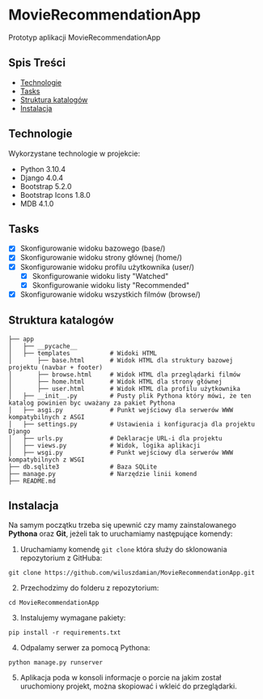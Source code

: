 # MovieRecommendationApp
Prototyp aplikacji MovieRecommendationApp

## Spis Treści
* [Technologie](#technologie)
* [Tasks](#tasks)
* [Struktura katalogów](#struktura-katalogów)
* [Instalacja](#instalacja)

## Technologie
Wykorzystane technologie w projekcie:
- Python 3.10.4
- Django 4.0.4
- Bootstrap 5.2.0
- Bootstrap Icons 1.8.0
- MDB 4.1.0

## Tasks
- [x] Skonfigurowanie widoku bazowego (base/)
- [x] Skonfigurowanie widoku strony głównej (home/)
- [x] Skonfigurowanie widoku profilu użytkownika (user/)
    - [x] Skonfigurowanie widoku listy "Watched"
    - [x] Skonfigurowanie widoku listy "Recommended"
- [x] Skonfigurowanie widoku wszystkich filmów (browse/)

## Struktura katalogów
```
├── app                     
│   ├── __pycache__         
│   ├── templates           # Widoki HTML
│       ├── base.html       # Widok HTML dla struktury bazowej projektu (navbar + footer)
│       ├── browse.html     # Widok HTML dla przeglądarki filmów
│       ├── home.html       # Widok HTML dla strony głównej
│       ├── user.html       # Widok HTML dla profilu użytkownika
│   ├── __init__.py         # Pusty plik Pythona który mówi, że ten katalog powinien byc uważany za pakiet Pythona
│   ├── asgi.py             # Punkt wejściowy dla serwerów WWW kompatybilnych z ASGI
│   ├── settings.py         # Ustawienia i konfiguracja dla projektu Django
│   ├── urls.py             # Deklaracje URL-i dla projektu
│   ├── views.py            # Widok, logika aplikacji
│   ├── wsgi.py             # Punkt wejściowy dla serwerów WWW kompatybilnych z WSGI
├── db.sqlite3              # Baza SQLite
├── manage.py               # Narzędzie linii komend
├── README.md               
```

## Instalacja 
Na samym początku trzeba się upewnić czy mamy zainstalowanego **Pythona** oraz **Git**, jeżeli tak to uruchamiamy następujące komendy: 

1. Uruchamiamy komendę `git clone` która służy do sklonowania repozytorium z GitHuba:
```
git clone https://github.com/wiluszdamian/MovieRecommendationApp.git
```

2. Przechodzimy do folderu z repozytorium:
```
cd MovieRecommendationApp
```

3. Instalujemy wymagane pakiety:
```
pip install -r requirements.txt
```

4. Odpalamy serwer za pomocą Pythona:
```
python manage.py runserver
```
5. Aplikacja poda w konsoli informacje o porcie na jakim został uruchomiony projekt, można skopiować i wkleić do przeglądarki.
